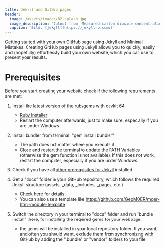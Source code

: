 ```yaml
---
title: Jekyll and GitHub pages
header:
  image: /assets/images/02-splash.jpg
  image_description: "Cutout from  Measured carbon dioxide concentrations in Vancouver"
  caption: "Bild: [jekyll](https://jekyllrb.com/)"
---
```


Getting started with your own GitHub page using Jekyll and Minimal Mistakes. Creating GitHub pages using Jekyll allows you to quickly, easily and (hopefully) effortlessly build your own website, which you can use to present your results.

<!--more-->

# Prerequisites
Before you start creating your website check if the following requirements are met:


1. Install the latest version of the rubygems with devkit 64
	* [Ruby Installer](https://rubyinstaller.org/downloads/)
	* Restart the computer afterwards, just to make sure, especially if you are under Windows.

2. Install bundler from terminal: "gem install bundler" 
	* The path does not matter where you execute it
	* Close and restart the terminal to update the PATH Variables (otherwise the gem function is not available). If this does not work, restart the computer, especially if you are under Windows.

3. Check if you have all [other prerequisites for Jekyll](https://jekyllrb.com/docs/) installed
    

4. Get a "docs" folder in your GitHub repository, which follows the required Jekyll structure (assets, _data, _includes, _pages, etc.)
	* Check here for details: 
    * You can also use a template like https://github.com/GeoMOER/moer-html-module-template

5. Switch the directory in your terminal to "docs" folder and run "bundle install" there, for installing the required gems for your webpage.

	* the gems will be installed in your local repository folder. If you want, and often you should want, exclude them from synchronizing with GitHub by adding the ".bundle" or "vendor" folders to your 	 file



